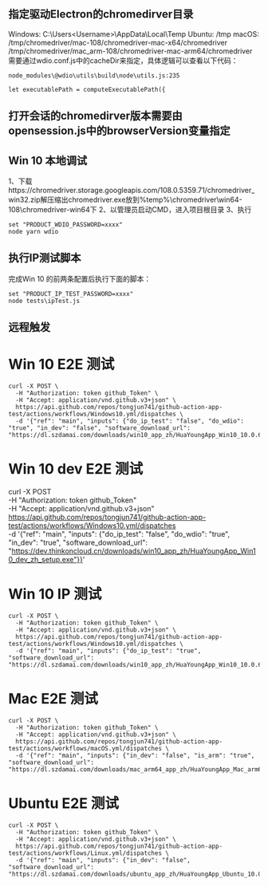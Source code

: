 ## 指定驱动Electron的chromedirver目录
Windows:
C:\Users\<Username>\AppData\Local\Temp
Ubuntu:
/tmp
macOS:
/tmp/chromedriver/mac-108/chromedriver-mac-x64/chromedriver
/tmp/chromedriver/mac_arm-108/chromedriver-mac-arm64/chromedriver
需要通过wdio.conf.js中的cacheDir来指定，具体逻辑可以查看以下代码：
```
node_modules\@wdio\utils\build\node\utils.js:235

let executablePath = computeExecutablePath({
```

## 打开会话的chromedirver版本需要由opensession.js中的browserVersion变量指定

## Win 10 本地调试
1、下载https://chromedriver.storage.googleapis.com/108.0.5359.71/chromedriver_win32.zip解压缩出chromedriver.exe放到%temp%\chromedriver\win64-108\chromedriver-win64下
2、以管理员启动CMD，进入项目根目录
3、执行 
```
set "PRODUCT_WDIO_PASSWORD=xxxx"
node yarn wdio
```


## 执行IP测试脚本
完成Win 10 的前两条配置后执行下面的脚本：
```
set "PRODUCT_IP_TEST_PASSWORD=xxxx"
node tests\ipTest.js
```

## 远程触发
# Win 10 E2E 测试
```
curl -X POST \
  -H "Authorization: token github_Token" \
  -H "Accept: application/vnd.github.v3+json" \
  https://api.github.com/repos/tongjun741/github-action-app-test/actions/workflows/Windows10.yml/dispatches \
  -d '{"ref": "main", "inputs": {"do_ip_test": "false", "do_wdio": "true", "in_dev": "false", "software_download_url": "https://dl.szdamai.com/downloads/win10_app_zh/HuaYoungApp_Win10_10.0.648_zh_setup.exe"}}'
```

# Win 10 dev E2E 测试
  curl -X POST \
  -H "Authorization: token github_Token" \
  -H "Accept: application/vnd.github.v3+json" \
  https://api.github.com/repos/tongjun741/github-action-app-test/actions/workflows/Windows10.yml/dispatches \
  -d '{"ref": "main", "inputs": {"do_ip_test": "false", "do_wdio": "true", "in_dev": "true", "software_download_url": "https://dev.thinkoncloud.cn/downloads/win10_app_zh/HuaYoungApp_Win10_dev_zh_setup.exe"}}'

# Win 10 IP 测试
```
curl -X POST \
  -H "Authorization: token github_Token" \
  -H "Accept: application/vnd.github.v3+json" \
  https://api.github.com/repos/tongjun741/github-action-app-test/actions/workflows/Windows10.yml/dispatches \
  -d '{"ref": "main", "inputs": {"do_ip_test": "true", "software_download_url": "https://dl.szdamai.com/downloads/win10_app_zh/HuaYoungApp_Win10_10.0.648_zh_setup.exe"}}'
```


# Mac E2E 测试
```
curl -X POST \
  -H "Authorization: token github_Token" \
  -H "Accept: application/vnd.github.v3+json" \
  https://api.github.com/repos/tongjun741/github-action-app-test/actions/workflows/macOS.yml/dispatches \
  -d '{"ref": "main", "inputs": {"in_dev": "false", "is_arm": "true", "software_download_url": "https://dl.szdamai.com/downloads/mac_arm64_app_zh/HuaYoungApp_Mac_arm64_10.0.559_zh_setup.dmg"}}'
```

# Ubuntu E2E 测试
```
curl -X POST \
  -H "Authorization: token github_Token" \
  -H "Accept: application/vnd.github.v3+json" \
  https://api.github.com/repos/tongjun741/github-action-app-test/actions/workflows/Linux.yml/dispatches \
  -d '{"ref": "main", "inputs": {"in_dev": "false", "software_download_url": "https://dl.szdamai.com/downloads/ubuntu_app_zh/HuaYoungApp_Ubuntu_10.0.533_zh_setup.deb"}}'
```